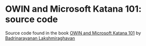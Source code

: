 OWIN and Microsoft Katana 101: source code
===================================

Source code found in the book [OWIN and Microsoft Katana 101](http://www.amazon.com/OWIN-Microsoft-Katana-Badrinarayanan-Lakshmiraghavan/dp/1494773570) by [Badrinarayanan Lakshmiraghavan](http://lbadri.wordpress.com)
